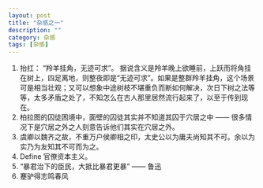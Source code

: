 ```yaml
---
layout: post
title: "杂感之一"
description: ""
category: 杂感
tags: [杂感]
---
```


1. 抬扛： “羚羊挂角，无迹可求”。 据说含义是羚羊晚上欲睡前，上跃而将角挂在树上，四足离地，则整夜即是“无迹可求”。如果是整群羚羊挂角，这个场景可是相当壮观；又可以想象中途树枝不堪重负而断如何解决，次日下树之法等等，太多矛盾之处了，不知怎么在古人那里居然流行起来了，以至于传到现在。
2. 柏拉图的囚徒困境中，面壁的囚徒其实并不知道其囚于穴居之中 —— 很多情况下是穴居之外之人刻意告诉他们其实在穴居之外。
4. 虞卿以魏齐之故，不重万户侯卿相之印，太史公以为庸夫尚知其不可。余以为实乃为友知其不可而为之。
5. Define 官僚资本主义。
6. “暴君治下的臣民，大抵比暴君更暴” —— 鲁迅
7. 蹇驴得志鸣春风

